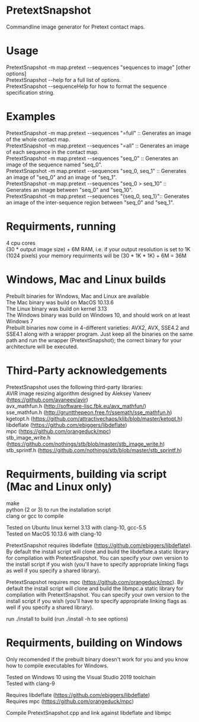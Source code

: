 # PretextSnapshot
Commandline image generator for Pretext contact maps.

# Usage
PretextSnapshot -m map.pretext --sequences "sequences to image" [other options] <br/>
PretextSnapshot --help for a full list of options. <br/>
PretextSnapshot --sequenceHelp for how to format the sequence specification string. <br/>

# Examples
PretextSnapshot -m map.pretext --sequences "=full"  ::  Generates an image of the whole contact map.<br/>
PretextSnapshot -m map.pretext --sequences "=all"   ::  Generates an image of each sequence in the contact map.<br/>
PretextSnapshot -m map.pretext --sequences "seq_0"  ::  Generates an image of the sequence named "seq_0".<br/>
PretextSnapshot -m map.pretext --sequences "seq_0, seq_1"  ::  Generates an image of "seq_0" and an image of "seq_1".<br/>
PretextSnapshot -m map.pretext --sequences "seq_0 > seq_10" ::  Generates an image between "seq_0" and "seq_10".<br/>
PretextSnapshot -m map.pretext --sequences "{seq_0, seq_1}"::  Generates an image of the inter-sequence region between "seq_0" and "seq_1".<br/>

# Requirments, running
4 cpu cores <br/>
(30 * output image size) + 6M RAM, i.e. if your output resolution is set to 1K (1024 pixels) your memory requirments will be (30 * 1K * 1K) + 6M = 36M

# Windows, Mac and Linux builds
Prebuilt binaries for Windows, Mac and Linux are available<br/>
The Mac binary was build on MacOS 10.13.6<br/>
The Linux binary was build on kernel 3.13<br/>
The Windows binary was build on Windows 10, and should work on at least Windows 7<br/>
Prebuilt binaries now come in 4-different varieties: AVX2, AVX, SSE4.2 and SSE4.1 along with a wrapper program. Just keep all the binaries on the same path and run the wrapper (PretextSnapshot); the correct binary for your architecture will be executed.

# Third-Party acknowledgements
PretextSnapshot uses the following third-party libraries:<br/>
    AVIR image resizing algorithm designed by Aleksey Vaneev (https://github.com/avaneev/avir)<br/>
    avx_mathfun.h (http://software-lisc.fbk.eu/avx_mathfun/)<br/>
    sse_mathfun.h (http://gruntthepeon.free.fr/ssemath/sse_mathfun.h)<br/>
    kgetopt.h (https://github.com/attractivechaos/klib/blob/master/ketopt.h)<br/>
    libdeflate (https://github.com/ebiggers/libdeflate)<br/>
    mpc (https://github.com/orangeduck/mpc)<br/>
    stb_image_write.h (https://github.com/nothings/stb/blob/master/stb_image_write.h)<br/>
    stb_sprintf.h (https://github.com/nothings/stb/blob/master/stb_sprintf.h)

# Requirments, building via script (Mac and Linux only)
make<br/>
python (2 or 3) to run the installation script<br/>
clang or gcc to compile<br/>

Tested on Ubuntu linux kernel 3.13 with clang-10, gcc-5.5<br/>
Tested on MacOS 10.13.6 with clang-10<br/>

PretextSnapshot requires libdeflate (https://github.com/ebiggers/libdeflate). By default the install script will clone and build the libdeflate.a static library for compilation with PretextSnapshot. You can specify your own version to the install script if you wish (you'll have to specify appropriate linking flags as well if you specify a shared library).

PretextSnapshot requires mpc (https://github.com/orangeduck/mpc). By default the install script will clone and build the libmpc.a static library for compilation with PretextSnapshot. You can specify your own version to the install script if you wish (you'll have to specify appropriate linking flags as well if you specify a shared library).

run ./install to build (run ./install -h to see options)

# Requirments, building on Windows
Only recomended if the prebuilt binary doesn't work for you and you know how to compile executables for Windows.<br/>

Tested on Windows 10 using the Visual Studio 2019 toolchain<br/>
Tested with clang-9<br/>

Requires libdeflate (https://github.com/ebiggers/libdeflate)<br/>
Requires mpc (https://github.com/orangeduck/mpc)<br/>

Compile PretextSnapshot.cpp and link against libdeflate and libmpc<br/>
